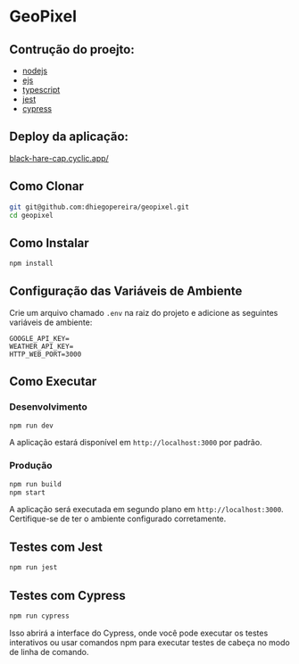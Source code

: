# GeoPixel



## Contrução do proejto:

- [nodejs](https://nodejs.org/en)
- [ejs](https://ejs.co/)
- [typescript](https://www.typescriptlang.org/)
- [jest](https://jestjs.io/pt-BR/)
- [cypress](https://www.cypress.io/)

## Deploy da aplicação: 
[black-hare-cap.cyclic.app/](https://black-hare-cap.cyclic.app/?cityName=S%C3%A3o+Paulo)

## Como Clonar
```bash
git git@github.com:dhiegopereira/geopixel.git
cd geopixel
```

## Como Instalar
```bash
npm install
```

## Configuração das Variáveis de Ambiente
Crie um arquivo chamado `.env` na raiz do projeto e adicione as seguintes variáveis de ambiente:

```env
GOOGLE_API_KEY=
WEATHER_API_KEY=
HTTP_WEB_PORT=3000
```

## Como Executar
### Desenvolvimento
```bash
npm run dev
```

A aplicação estará disponível em `http://localhost:3000` por padrão.

### Produção
```bash
npm run build
npm start
```

A aplicação será executada em segundo plano em `http://localhost:3000`. Certifique-se de ter o ambiente configurado corretamente.

## Testes com Jest
```bash
npm run jest
```

## Testes com Cypress
```bash
npm run cypress
```

Isso abrirá a interface do Cypress, onde você pode executar os testes interativos ou usar comandos npm para executar testes de cabeça no modo de linha de comando.
